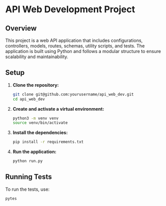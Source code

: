 # API Web Development Project

## Overview
This project is a web API application that includes configurations, controllers, models, routes, schemas, utility scripts, and tests. The application is built using Python and follows a modular structure to ensure scalability and maintainability.
## Setup

1. **Clone the repository:**
    ```sh
    git clone git@github.com:yourusername/api_web_dev.git
    cd api_web_dev
    ```

2. **Create and activate a virtual environment:**
    ```sh
    python3 -m venv venv
    source venv/bin/activate
    ```

3. **Install the dependencies:**
    ```sh
    pip install -r requirements.txt
    ```

4. **Run the application:**
    ```sh
    python run.py
    ```

## Running Tests

To run the tests, use:
```sh
pytes